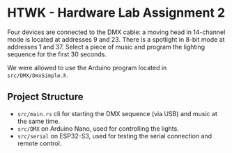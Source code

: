 # HTWK - Hardware Lab Assignment 2

Four devices are connected to the DMX cable: a moving head in 14-channel mode is located at addresses 9 and 23.
There is a spotlight in 8-bit mode at addresses 1 and 37.
Select a piece of music and program the lighting sequence for the first 30 seconds.

We were allowed to use the Arduino program located in `src/DMX/DmxSimple.h`.

## Project Structure

- `src/main.rs` cli for starting the DMX sequence (via USB) and music at the same time.
- `src/DMX` on Arduino Nano, used for controlling the lights.
- `src/serial` on ESP32-S3, used for testing the serial connection and remote control.
